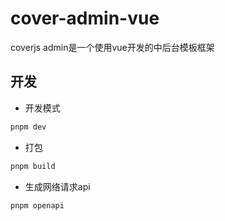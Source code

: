 # cover-admin-vue

coverjs admin是一个使用vue开发的中后台模板框架

## 开发

- 开发模式

```sh
pnpm dev
```

- 打包

```sh
pnpm build
```

- 生成网络请求api

```
pnpm openapi
```
